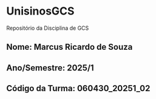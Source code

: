 # UnisinosGCS
Repositório da Disciplina de GCS

## Nome: Marcus Ricardo de Souza
## Ano/Semestre: 2025/1
## Código da Turma: 060430_20251_02
